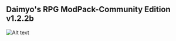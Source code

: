 ## Daimyo's RPG ModPack-Community Edition v1.2.2b ##


![Alt text](https://www.dropbox.com/s/wk9gbztydbft7bi/IntroImage.png?dl=0 "")
